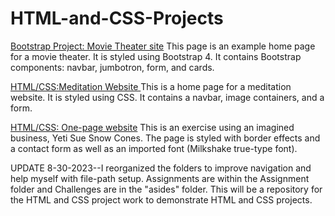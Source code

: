 # HTML-and-CSS-Projects
[Bootstrap Project: Movie Theater site](assignments/Bootstrap4_project/)
This page is an example home page for a movie theater. It is styled using Bootstrap 4. It contains Bootstrap components: navbar, jumbotron, form, and cards.

[HTML/CSS:Meditation Website ](Website%Project)
This is a home page for a meditation website. It is styled using CSS. It contains a navbar, image containers, and a form.

[HTML/CSS: One-page website](One-page%website)
This is an exercise using an imagined business, Yeti Sue Snow Cones. The page is styled with border effects and a contact form as well as an imported font (Milkshake true-type font).

UPDATE 8-30-2023--I reorganized the folders to improve navigation and help myself with file-path setup. Assignments are within the Assignment folder and Challenges are in the "asides" folder.
This will be a repository for the HTML and CSS project work to demonstrate HTML and CSS projects. 
